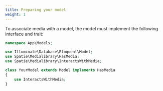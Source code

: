 ```yaml
---
title: Preparing your model
weight: 1
---
```


To associate media with a model, the model must implement the following interface and trait:

```php
namespace App\Models;

use Illuminate\Database\Eloquent\Model;
use Spatie\Medialibrary\HasMedia;
use Spatie\Medialibrary\InteractsWithMedia;

class YourModel extends Model implements HasMedia
{
    use InteractsWithMedia;
}
```
